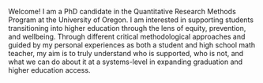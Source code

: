 
Welcome! I am a PhD candidate in the Quantitative Research Methods Program at the University of Oregon. I am interested in supporting students transitioning into higher education through the lens of equity, prevention, and wellbeing. Through different critical methodological approaches and guided by my personal experiences as both a student and high school math teacher, my aim is to truly understand who is supported, who is not, and what we can do about it at a systems-level in expanding graduation and higher education access.
